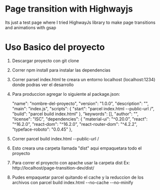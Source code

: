 # Page transition with Highwayjs
Its just a test page where I tried HighwayJs library to make page transitions and animations with gsap 

# Uso Basico del proyecto

1. Descargar proyecto con git clone
2. Correr npm install para instalar las dependencias
3. Correr parsel index.html
	te creara un entorno localhost (localhost:1234) donde podras ver el desarrollo
4. Para produccion agregar lo siguiente al package.json:

	"name": "nombre-del-proyecto",
	"version": "1.0.0",
	"description": "",
	"main": "index.js",
	"scripts": {
	  "start": "parcel index.html --public-url /",
	  "build": "parcel build index.html"
	},
  "keywords": [],
  "author": "",
  "license": "ISC",
  "dependencies": {
    "material-ui": "^0.20.0",
    "react": "^16.2.0",
    "react-dom": "^16.2.0",
    "react-router-dom": "^4.2.2",
    "typeface-roboto": "0.0.45"
  },

 5. Correr parcel build index.html --public-url /
 6. Esto creara una carpeta llamada "dist" aqui empaquetara todo el proyecto
 7. Para correr el proyecto con apache usar la carpeta dist Ex: http://localhost/page-transition-dev/dist/

 8. Pudes empaquetar parcel quitando el cache y la reduccion de los archivos con parcel build index.html --no-cache --no-minify
